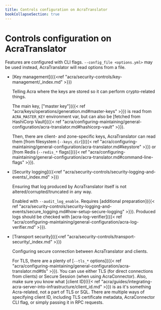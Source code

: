 ```yaml
---
title: Controls configuration on AcraTranslator
bookCollapseSection: true
---
```


# Controls configuration on AcraTranslator

Features are configured with CLI flags.
`--config_file <options.yml>` may be used instead, AcraTranslator will read options from a file.

* [Key management]({{<ref "acra/security-controls/key-management/_index.md" >}})

  Telling Acra where the keys are stored so it can perform crypto-related things.

  The main key, ["master key"]({{< ref "acra/keys/operations/generation.md#master-keys" >}})
  is read from `ACRA_MASTER_KEY` environment var, but can also be
  [fetched from HashiCorp Vault]({{< ref "acra/configuring-maintaining/general-configuration/acra-translator.md#hashicorp-vault" >}}).

  Then, there are client- and zone-specific keys, AcraTranslator can read them
  [from filesystem (`--keys_dir`)]({{< ref "acra/configuring-maintaining/general-configuration/acra-translator.md#keystore" >}}) or
  [from Redis (`--redis_*` flags)]({{< ref "acra/configuring-maintaining/general-configuration/acra-translator.md#command-line-flags" >}}).

* [Security logging]({{<ref "acra/security-controls/security-logging-and-events/_index.md" >}})

  Ensuring that log produced by AcraTranslator itself is not altered/corrupted/truncated in any way.

  Enabled with `--audit_log_enable`. Requires
  [additional preparation]({{< ref "acra/security-controls/security-logging-and-events/secure_logging.md#how-setup-secure-logging" >}}).
  Produced logs should be checked with
  [acra-log-verifier]({{< ref "acra/configuring-maintaining/general-configuration/acra-log-verifier.md" >}}).

* [Transport security]({{<ref "acra/security-controls/transport-security/_index.md" >}})

  Configuring secure connection between AcraTranslator and clients.

  For TLS, there are a plenty of
  [`--tls_*` options]({{< ref "acra/configuring-maintaining/general-configuration/acra-translator.md#tls" >}}).
  You can use either TLS (for direct connections from clients) or Secure Session (when using AcraConnector).
  Also, make sure you know what [client ID]({{< ref "acra/guides/integrating-acra-server-into-infrastructure/client_id.md" >}})
  is as it's something Acra-related, not a part of TLS or SQL.
  There are multiple ways of specifying client ID, including TLS certificate metadata, AcraConnector CLI flag, or
  simply passing it in RPC requests.
